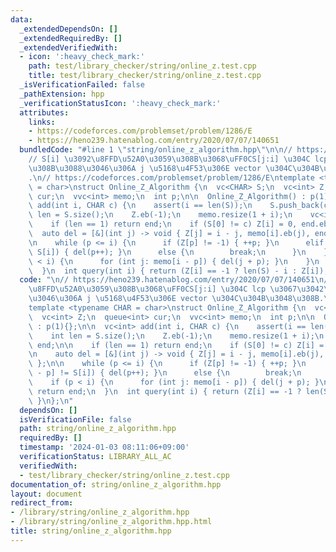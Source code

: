 ```yaml
---
data:
  _extendedDependsOn: []
  _extendedRequiredBy: []
  _extendedVerifiedWith:
  - icon: ':heavy_check_mark:'
    path: test/library_checker/string/online_z.test.cpp
    title: test/library_checker/string/online_z.test.cpp
  _isVerificationFailed: false
  _pathExtension: hpp
  _verificationStatusIcon: ':heavy_check_mark:'
  attributes:
    links:
    - https://codeforces.com/problemset/problem/1286/E
    - https://heno239.hatenablog.com/entry/2020/07/07/140651
  bundledCode: "#line 1 \"string/online_z_algorithm.hpp\"\n\n// https://heno239.hatenablog.com/entry/2020/07/07/140651\n\
    // S[i] \u3092\u8FFD\u52A0\u3059\u308B\u3068\uFF0CS[j:i] \u304C lcp \u3067\u3042\
    \u308B\u3088\u3046\u306A j \u5168\u4F53\u306E vector \u304C\u304B\u3048\u308B\
    .\n// https://codeforces.com/problemset/problem/1286/E\ntemplate <typename CHAR\
    \ = char>\nstruct Online_Z_Algorithm {\n  vc<CHAR> S;\n  vc<int> Z;\n  queue<int>\
    \ cur;\n  vvc<int> memo;\n  int p;\n\n  Online_Z_Algorithm() : p(1){};\n\n  vc<int>\
    \ add(int i, CHAR c) {\n    assert(i == len(S));\n    S.push_back(c);\n    int\
    \ len = S.size();\n    Z.eb(-1);\n    memo.resize(1 + i);\n    vc<int> end;\n\n\
    \    if (len == 1) return end;\n    if (S[0] != c) Z[i] = 0, end.eb(i);\n\n  \
    \  auto del = [&](int j) -> void { Z[j] = i - j, memo[i].eb(j), end.eb(j); };\n\
    \n    while (p <= i) {\n      if (Z[p] != -1) { ++p; }\n      elif (S[i - p] !=\
    \ S[i]) { del(p++); }\n      else {\n        break;\n      }\n    }\n    if (p\
    \ < i) {\n      for (int j: memo[i - p]) { del(j + p); }\n    }\n    return end;\n\
    \  }\n  int query(int i) { return (Z[i] == -1 ? len(S) - i : Z[i]); }\n};\n"
  code: "\n// https://heno239.hatenablog.com/entry/2020/07/07/140651\n// S[i] \u3092\
    \u8FFD\u52A0\u3059\u308B\u3068\uFF0CS[j:i] \u304C lcp \u3067\u3042\u308B\u3088\
    \u3046\u306A j \u5168\u4F53\u306E vector \u304C\u304B\u3048\u308B.\n// https://codeforces.com/problemset/problem/1286/E\n\
    template <typename CHAR = char>\nstruct Online_Z_Algorithm {\n  vc<CHAR> S;\n\
    \  vc<int> Z;\n  queue<int> cur;\n  vvc<int> memo;\n  int p;\n\n  Online_Z_Algorithm()\
    \ : p(1){};\n\n  vc<int> add(int i, CHAR c) {\n    assert(i == len(S));\n    S.push_back(c);\n\
    \    int len = S.size();\n    Z.eb(-1);\n    memo.resize(1 + i);\n    vc<int>\
    \ end;\n\n    if (len == 1) return end;\n    if (S[0] != c) Z[i] = 0, end.eb(i);\n\
    \n    auto del = [&](int j) -> void { Z[j] = i - j, memo[i].eb(j), end.eb(j);\
    \ };\n\n    while (p <= i) {\n      if (Z[p] != -1) { ++p; }\n      elif (S[i\
    \ - p] != S[i]) { del(p++); }\n      else {\n        break;\n      }\n    }\n\
    \    if (p < i) {\n      for (int j: memo[i - p]) { del(j + p); }\n    }\n   \
    \ return end;\n  }\n  int query(int i) { return (Z[i] == -1 ? len(S) - i : Z[i]);\
    \ }\n};\n"
  dependsOn: []
  isVerificationFile: false
  path: string/online_z_algorithm.hpp
  requiredBy: []
  timestamp: '2024-01-03 08:11:06+09:00'
  verificationStatus: LIBRARY_ALL_AC
  verifiedWith:
  - test/library_checker/string/online_z.test.cpp
documentation_of: string/online_z_algorithm.hpp
layout: document
redirect_from:
- /library/string/online_z_algorithm.hpp
- /library/string/online_z_algorithm.hpp.html
title: string/online_z_algorithm.hpp
---
```

